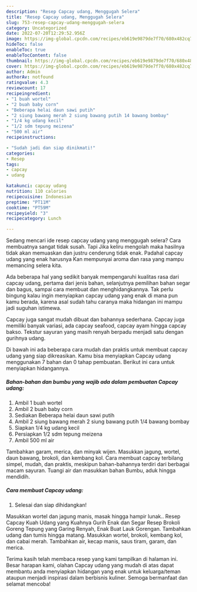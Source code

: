 ```yaml
---
description: "Resep Capcay udang, Menggugah Selera"
title: "Resep Capcay udang, Menggugah Selera"
slug: 753-resep-capcay-udang-menggugah-selera
category: Uncategorized
date: 2022-07-20T12:29:52.956Z
image: https://img-global.cpcdn.com/recipes/eb619e9879de7f70/680x482cq70/capcay-udang-foto-resep-utama.jpg
hideToc: false
enableToc: true
enableTocContent: false
thumbnail: https://img-global.cpcdn.com/recipes/eb619e9879de7f70/680x482cq70/capcay-udang-foto-resep-utama.jpg
cover: https://img-global.cpcdn.com/recipes/eb619e9879de7f70/680x482cq70/capcay-udang-foto-resep-utama.jpg
author: Admin
authorAv: notfound
ratingvalue: 4.3
reviewcount: 17
recipeingredient:
- "1 buah wortel"
- "2 buah baby corn"
- "Beberapa helai daun sawi putih"
- "2 siung bawang merah 2 siung bawang putih 14 bawang bombay"
- "1/4 kg udang kecil"
- "1/2 sdm tepung meizena"
- "500 ml air"
recipeinstructions:

- "Sudah jadi dan siap dinikmati!"
categories:
- Resep
tags:
- capcay
- udang

katakunci: capcay udang 
nutrition: 110 calories
recipecuisine: Indonesian
preptime: "PT11M"
cooktime: "PT59M"
recipeyield: "3"
recipecategory: Lunch

---
```



Sedang mencari ide resep capcay udang yang menggugah selera? Cara membuatnya sangat tidak susah. Tapi Jika keliru mengolah maka hasilnya tidak akan memuaskan dan justru cenderung tidak enak. Padahal capcay udang yang enak harusnya Kan mempunyai aroma dan rasa yang mampu memancing selera kita.


Ada beberapa hal yang sedikit banyak mempengaruhi kualitas rasa dari capcay udang, pertama dari jenis bahan, selanjutnya pemilihan bahan segar dan bagus, sampai cara membuat dan menghidangkannya. Tak perlu bingung kalau ingin menyiapkan capcay udang yang enak di mana pun kamu berada, karena asal sudah tahu caranya maka hidangan ini mampu jadi suguhan istimewa.

Capcay juga sangat mudah dibuat dan bahannya sederhana. Capcay juga memiliki banyak variasi, ada capcay seafood, capcay ayam hingga capcay bakso. Tekstur sayuran yang masih renyah berpadu menjadi satu dengan gurihnya udang.


Di bawah ini ada beberapa cara mudah dan praktis untuk membuat capcay udang yang siap dikreasikan. Kamu bisa menyiapkan Capcay udang menggunakan 7 bahan dan 0 tahap pembuatan. Berikut ini cara untuk menyiapkan hidangannya.

<!--inarticleads1-->

##### Bahan-bahan dan bumbu yang wajib ada dalam pembuatan Capcay udang:

1. Ambil 1 buah wortel
1. Ambil 2 buah baby corn
1. Sediakan Beberapa helai daun sawi putih
1. Ambil 2 siung bawang merah 2 siung bawang putih 1/4 bawang bombay
1. Siapkan 1/4 kg udang kecil
1. Persiapkan 1/2 sdm tepung meizena
1. Ambil 500 ml air


Tambahkan garam, merica, dan minyak wijen. Masukkan jagung, wortel, daun bawang, brokoli, dan kembang kol. Cara membuat capcay terbilang simpel, mudah, dan praktis, meskipun bahan-bahannya terdiri dari berbagai macam sayuran. Tuangi air dan masukkan bahan Bumbu, aduk hingga mendidih. 

<!--inarticleads2-->

##### Cara membuat Capcay udang:


1. Selesai dan siap dihidangkan!

Masukkan wortel dan jagung manis, masak hingga hampir lunak.. Resep Capcay Kuah Udang yang Kuahnya Gurih Enak dan Segar Resep Brokoli Goreng Tepung yang Garing Renyah, Enak Buat Lauk Gorengan. Tambahkan udang dan tumis hingga matang. Masukkan wortel, brokoli, kembang kol, dan cabai merah. Tambahkan air, kecap manis, saus tiram, garam, dan merica. 

Terima kasih telah membaca resep yang kami tampilkan di halaman ini. Besar harapan kami, olahan Capcay udang yang mudah di atas dapat membantu anda menyiapkan hidangan yang enak untuk keluarga/teman ataupun menjadi inspirasi dalam berbisnis kuliner. Semoga bermanfaat dan selamat mencoba!
